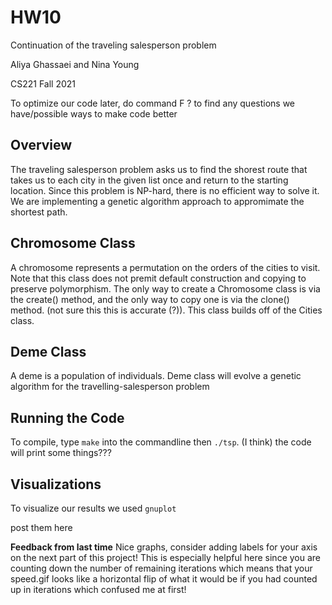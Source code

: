 # HW10
Continuation of the traveling salesperson problem

Aliya Ghassaei and Nina Young

CS221 Fall 2021

To optimize our code later, do command F ? to find any questions we have/possible ways to make code better

## Overview

The traveling salesperson problem asks us to find the shorest route that takes us to each city in the given list once and return to the starting location. Since this problem is NP-hard, there is no efficient way to solve it. We are implementing a genetic algorithm approach to appromimate the shortest path. 

## Chromosome Class

A chromosome represents a permutation on the orders of the cities to visit. Note that this class does not premit default construction and copying to preserve polymorphism. The only way to create a Chromosome class is via the create() method, and the only way to copy one is via the clone() method. (not sure this this is accurate (?)). This class builds off of the Cities class.

## Deme Class

 A deme is a population of individuals. Deme class will evolve a genetic algorithm for the travelling-salesperson problem
 
## Running the Code
 
To compile, type `make` into the commandline then `./tsp`. (I think) the code will print some things???

## Visualizations

To visualize our results we used `gnuplot`

post them here

**Feedback from last time** Nice graphs, consider adding labels for your axis on the next part of this project! This is especially helpful here since you are
counting down the number of remaining iterations which means that your speed.gif looks like a horizontal flip of what it would be if you had counted up in iterations which confused me at first!
